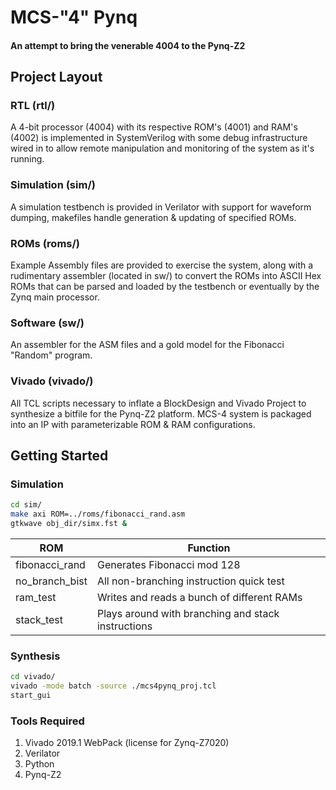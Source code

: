 # MCS-"4" Pynq
#### An attempt to bring the venerable 4004 to the Pynq-Z2

## Project Layout

### RTL (rtl/)
A 4-bit processor (4004) with its respective ROM's (4001) and RAM's (4002) is implemented in SystemVerilog with some debug infrastructure wired in to allow remote manipulation and monitoring of the system as it's running.

### Simulation (sim/)
A simulation testbench is provided in Verilator with support for waveform dumping, makefiles handle generation & updating of specified ROMs.

### ROMs (roms/)
Example Assembly files are provided to exercise the system, along with a rudimentary assembler (located in sw/) to convert the ROMs into ASCII Hex ROMs that can be parsed and loaded by the testbench or eventually by the Zynq main processor.

### Software (sw/)
An assembler for the ASM files and a gold model for the Fibonacci "Random" program.

### Vivado (vivado/)
All TCL scripts necessary to inflate a BlockDesign and Vivado Project to synthesize a bitfile for the Pynq-Z2 platform. MCS-4 system is packaged into an IP with parameterizable ROM & RAM configurations.

## Getting Started
### Simulation
```bash
cd sim/
make axi ROM=../roms/fibonacci_rand.asm
gtkwave obj_dir/simx.fst &
```
| ROM | Function |
|-----|----------|
|fibonacci_rand | Generates Fibonacci mod 128                    |
|no_branch_bist | All non-branching instruction quick test       |
|ram_test   | Writes and reads a bunch of different RAMs         |
|stack_test | Plays around with branching and stack instructions |

### Synthesis
```bash
cd vivado/
vivado -mode batch -source ./mcs4pynq_proj.tcl
start_gui
```

### Tools Required
1. Vivado 2019.1 WebPack (license for Zynq-Z7020)
2. Verilator
3. Python
4. Pynq-Z2
